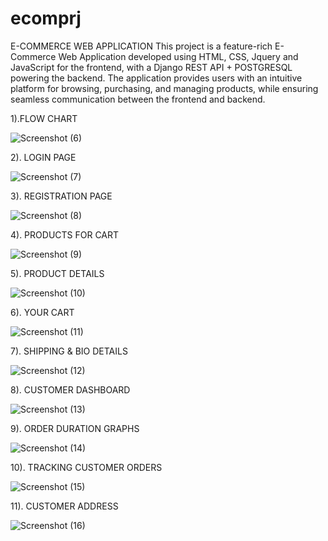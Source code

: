 # ecomprj

E-COMMERCE WEB APPLICATION
This project is a feature-rich E-Commerce Web Application developed using HTML, CSS, Jquery and JavaScript for the frontend, with a Django REST API + POSTGRESQL powering the backend. The application provides users with an intuitive platform for browsing, purchasing, and managing products, while ensuring seamless communication between the frontend and backend.


1).FLOW CHART

![Screenshot (6)](https://github.com/user-attachments/assets/c0ab267e-6b8d-435f-b0a9-e0213e1ea465)

2). LOGIN PAGE

![Screenshot (7)](https://github.com/user-attachments/assets/6ae98609-3099-4399-9472-71c53a04ca27)

3). REGISTRATION PAGE

![Screenshot (8)](https://github.com/user-attachments/assets/0dbb2f9d-143f-4048-9da2-4b0d639260fb)

4). PRODUCTS FOR CART

![Screenshot (9)](https://github.com/user-attachments/assets/64e84631-c76d-4b51-bc65-27b562993f5f)

5). PRODUCT DETAILS

![Screenshot (10)](https://github.com/user-attachments/assets/0398067c-2cc6-4255-a911-a785ab81e4a6)

6). YOUR CART

![Screenshot (11)](https://github.com/user-attachments/assets/2dfb1140-7e9a-43e3-8154-972b0e5e5788)

7). SHIPPING & BIO DETAILS

![Screenshot (12)](https://github.com/user-attachments/assets/dc94e605-f9e5-4f86-99b1-a49d2684b4f7)

8). CUSTOMER DASHBOARD

![Screenshot (13)](https://github.com/user-attachments/assets/d57c81a6-19f5-4ace-bd8f-b4e52407a6fd)

9). ORDER DURATION GRAPHS

![Screenshot (14)](https://github.com/user-attachments/assets/81a137cc-9b3e-4f41-b3ec-2352a5b7cb42)


10). TRACKING CUSTOMER ORDERS

![Screenshot (15)](https://github.com/user-attachments/assets/6b5e1967-1f92-4663-b69f-c3cceb220606)

11). CUSTOMER ADDRESS

![Screenshot (16)](https://github.com/user-attachments/assets/2d4861de-d502-43d0-aa39-65c683b774ce)

